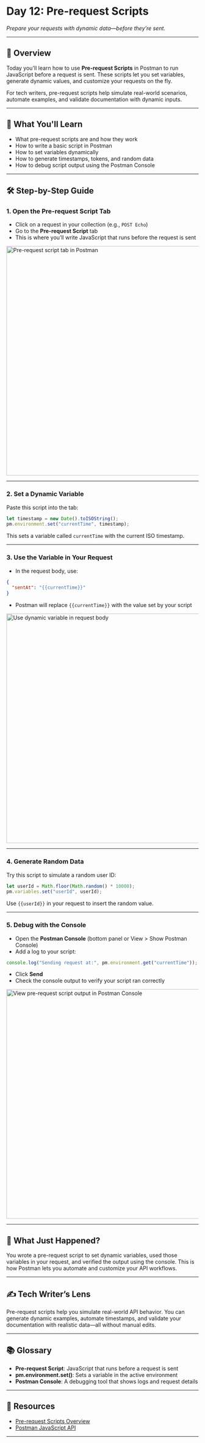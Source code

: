 # Day 12: Pre-request Scripts

_Prepare your requests with dynamic data—before they’re sent._

---

## 🧭 Overview

Today you'll learn how to use **Pre-request Scripts** in Postman to run JavaScript before a request is sent. These scripts let you set variables, generate dynamic values, and customize your requests on the fly.

For tech writers, pre-request scripts help simulate real-world scenarios, automate examples, and validate documentation with dynamic inputs.

---

## 🎯 What You'll Learn

- What pre-request scripts are and how they work
- How to write a basic script in Postman
- How to set variables dynamically
- How to generate timestamps, tokens, and random data
- How to debug script output using the Postman Console

---

## 🛠️ Step-by-Step Guide

### 1. Open the Pre-request Script Tab

- Click on a request in your collection (e.g., `POST Echo`)
- Go to the **Pre-request Script** tab
- This is where you’ll write JavaScript that runs before the request is sent

<img src="../assets/screenshots/day12-pre-request-tab.png" alt="Pre-request script tab in Postman" width="600"/>

---

### 2. Set a Dynamic Variable

Paste this script into the tab:

```javascript
let timestamp = new Date().toISOString();
pm.environment.set("currentTime", timestamp);
```

This sets a variable called `currentTime` with the current ISO timestamp.

---

### 3. Use the Variable in Your Request

- In the request body, use:

```json
{
  "sentAt": "{{currentTime}}"
}
```

- Postman will replace `{{currentTime}}` with the value set by your script

<img src="../assets/screenshots/day12-variable-body.png" alt="Use dynamic variable in request body" width="600"/>

---

### 4. Generate Random Data

Try this script to simulate a random user ID:

```javascript
let userId = Math.floor(Math.random() * 10000);
pm.variables.set("userId", userId);
```

Use `{{userId}}` in your request to insert the random value.

---

### 5. Debug with the Console

- Open the **Postman Console** (bottom panel or View > Show Postman Console)
- Add a log to your script:

```javascript
console.log("Sending request at:", pm.environment.get("currentTime"));
```

- Click **Send**
- Check the console output to verify your script ran correctly

<img src="../assets/screenshots/day12-console-log.png" alt="View pre-request script output in Postman Console" width="600"/>

---

## 🧠 What Just Happened?

You wrote a pre-request script to set dynamic variables, used those variables in your request, and verified the output using the console. This is how Postman lets you automate and customize your API workflows.

---

## ✍️ Tech Writer’s Lens

Pre-request scripts help you simulate real-world API behavior. You can generate dynamic examples, automate timestamps, and validate your documentation with realistic data—all without manual edits.

---

## 📚 Glossary

- **Pre-request Script**: JavaScript that runs before a request is sent
- **pm.environment.set()**: Sets a variable in the active environment
- **Postman Console**: A debugging tool that shows logs and request details

---

## 🔗 Resources

- [Pre-request Scripts Overview](https://learning.postman.com/docs/writing-scripts/script-references/pre-request-scripts/)
- [Postman JavaScript API](https://learning.postman.com/docs/writing-scripts/script-references/postman-sandbox-api/)

---
